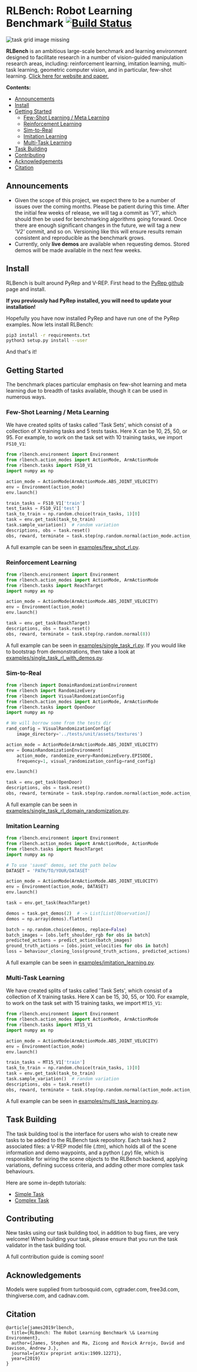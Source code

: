 # RLBench: Robot Learning Benchmark [![Build Status](https://travis-ci.com/stepjam/RLBench.svg?branch=master)](https://travis-ci.com/stepjam/RLBench)

![task grid image missing](readme_files/task_grid.png)

**RLBench** is an ambitious large-scale benchmark and learning environment 
designed to facilitate research in a number of vision-guided manipulation
research areas, including: reinforcement learning, imitation learning,
multi-task learning, geometric computer vision, and in particular, 
few-shot learning. [Click here for website and paper.](https://sites.google.com/corp/view/rlbench)

**Contents:**
- [Announcements](#announcements)
- [Install](#install)
- [Getting Started](#getting-started)
    - [Few-Shot Learning / Meta Learning](#few-shot-learningmeta-learning)
    - [Reinforcement Learning](#reinforcement-learning)
    - [Sim-to-Real](#sim-to-real)
    - [Imitation Learning](#imitation-learning)
    - [Multi-Task Learning](#multi-task-learning)
- [Task Building](#task-building)
- [Contributing](#contributing)
- [Acknowledgements](#acknowledgements)
- [Citation](#citation)

## Announcements

- Given the scope of this project, we expect there to be a number of issues over
the coming months. Please be patient during this time. 
After the initial few weeks of release, we will tag a commit as _'V1'_, which 
should then be used for benchmarking algorithms going forward. Once there are enough 
significant changes in the future, we will tag a new _'V2'_ commit, 
and so on. Versioning like this will ensure  results remain consistent and 
reproducible as the benchmark grows.
- Currently, only **live demos** are available when requesting demos. Stored 
demos will be made available in the next few weeks.


## Install

RLBench is built around PyRep and V-REP. First head to the 
[PyRep github](https://github.com/stepjam/PyRep) page and install.

**If you previously had PyRep installed, you will need to update your installation!**

Hopefully you have now installed PyRep and have run one of the PyRep examples.
Now lets install RLBench:

```bash
pip3 install -r requirements.txt
python3 setup.py install --user
```

And that's it!

## Getting Started

The benchmark places particular emphasis on few-shot learning and meta learning 
due to breadth of tasks available, though it can be used in numerous ways.

### Few-Shot Learning / Meta Learning

We have created splits of tasks called 'Task Sets', which consist of a 
collection of X training tasks and 5 tests tasks. Here X can be 10, 25, 50, or 95.
For example, to work on the task set with 10 training tasks, we import `FS10_V1`:

```python
from rlbench.environment import Environment
from rlbench.action_modes import ActionMode, ArmActionMode
from rlbench.tasks import FS10_V1
import numpy as np

action_mode = ActionMode(ArmActionMode.ABS_JOINT_VELOCITY)
env = Environment(action_mode)
env.launch()

train_tasks = FS10_V1['train']
test_tasks = FS10_V1['test']
task_to_train = np.random.choice(train_tasks, 1)[0]
task = env.get_task(task_to_train)
task.sample_variation()  # random variation
descriptions, obs = task.reset()
obs, reward, terminate = task.step(np.random.normal(action_mode.action_size))
```

A full example can be seen in [examples/few_shot_rl.py](examples/few_shot_rl.py).

### Reinforcement Learning

```python
from rlbench.environment import Environment
from rlbench.action_modes import ActionMode, ArmActionMode
from rlbench.tasks import ReachTarget
import numpy as np

action_mode = ActionMode(ArmActionMode.ABS_JOINT_VELOCITY)
env = Environment(action_mode)
env.launch()

task = env.get_task(ReachTarget)
descriptions, obs = task.reset()
obs, reward, terminate = task.step(np.random.normal(8))
```

A full example can be seen in [examples/single_task_rl.py](examples/single_task_rl.py).
If you would like to bootstrap from demonstrations, then take a look at [examples/single_task_rl_with_demos.py](examples/single_task_rl_with_demos.py).


### Sim-to-Real

```python
from rlbench import DomainRandomizationEnvironment
from rlbench import RandomizeEvery
from rlbench import VisualRandomizationConfig
from rlbench.action_modes import ActionMode, ArmActionMode
from rlbench.tasks import OpenDoor
import numpy as np

# We will borrow some from the tests dir
rand_config = VisualRandomizationConfig(
    image_directory='../tests/unit/assets/textures')

action_mode = ActionMode(ArmActionMode.ABS_JOINT_VELOCITY)
env = DomainRandomizationEnvironment(
    action_mode, randomize_every=RandomizeEvery.EPISODE, 
    frequency=1, visual_randomization_config=rand_config)

env.launch()

task = env.get_task(OpenDoor)
descriptions, obs = task.reset()
obs, reward, terminate = task.step(np.random.normal(action_mode.action_size))
```

A full example can be seen in [examples/single_task_rl_domain_randomization.py](examples/single_task_rl_domain_randomization.py).

### Imitation Learning

```python
from rlbench.environment import Environment
from rlbench.action_modes import ArmActionMode, ActionMode
from rlbench.tasks import ReachTarget
import numpy as np

# To use 'saved' demos, set the path below
DATASET = 'PATH/TO/YOUR/DATASET'

action_mode = ActionMode(ArmActionMode.ABS_JOINT_VELOCITY)
env = Environment(action_mode, DATASET)
env.launch()

task = env.get_task(ReachTarget)

demos = task.get_demos(2)  # -> List[List[Observation]]
demos = np.array(demos).flatten()

batch = np.random.choice(demos, replace=False)
batch_images = [obs.left_shoulder_rgb for obs in batch]
predicted_actions = predict_action(batch_images)
ground_truth_actions = [obs.joint_velocities for obs in batch]
loss = behaviour_cloning_loss(ground_truth_actions, predicted_actions)

```

A full example can be seen in [examples/imitation_learning.py](examples/imitation_learning.py).

### Multi-Task Learning

We have created splits of tasks called 'Task Sets', which consist of a 
collection of X training tasks. Here X can be 15, 30, 55, or 100.
For example, to work on the task set with 15 training tasks, we import `MT15_V1`:

```python
from rlbench.environment import Environment
from rlbench.action_modes import ActionMode, ArmActionMode
from rlbench.tasks import MT15_V1
import numpy as np

action_mode = ActionMode(ArmActionMode.ABS_JOINT_VELOCITY)
env = Environment(action_mode)
env.launch()

train_tasks = MT15_V1['train']
task_to_train = np.random.choice(train_tasks, 1)[0]
task = env.get_task(task_to_train)
task.sample_variation()  # random variation
descriptions, obs = task.reset()
obs, reward, terminate = task.step(np.random.normal(action_mode.action_size))
```

A full example can be seen in [examples/multi_task_learning.py](examples/multi_task_learning.py).

## Task Building

The task building tool is the interface for users who wish to create new tasks 
to be added to the RLBench task repository. Each task has 2 associated files: 
a V-REP model file (_.ttm_), which holds all of the scene information and demo 
waypoints, and a python (_.py_) file, which is responsible for wiring the 
scene objects to the RLBench backend, applying variations, defining success
criteria, and adding other more complex task behaviours.

Here are some in-depth tutorials:
- [Simple Task](tutorials/simple_task.md)
- [Complex Task](tutorials/complex_task.md)

## Contributing

New tasks using our task building tool, in addition to bug fixes, are very 
welcome! When building your task, please ensure that you run the task validator
in the task building tool.

A full contribution guide is coming soon!

## Acknowledgements

Models were supplied from turbosquid.com, cgtrader.com, free3d.com, 
thingiverse.com, and cadnav.com.

## Citation

```
@article{james2019rlbench,
  title={RLBench: The Robot Learning Benchmark \& Learning Environment},
  author={James, Stephen and Ma, Zicong and Rovick Arrojo, David and Davison, Andrew J.},
  journal={arXiv preprint arXiv:1909.12271},
  year={2019}
}
```
